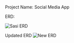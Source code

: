 Project Name: Social Media App

ERD:

![Sasi ERD](https://user-images.githubusercontent.com/70013071/172276713-6b5eec3c-f86d-44cd-ab0c-9d7e16815c5c.jpg)

Updated ERD
![New ERD](https://user-images.githubusercontent.com/70013071/173487790-c6f0805d-5c40-471a-b739-bf4649884ad6.png)


